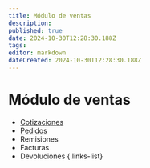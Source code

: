 ```yaml
---
title: Módulo de ventas
description: 
published: true
date: 2024-10-30T12:28:30.188Z
tags: 
editor: markdown
dateCreated: 2024-10-30T12:28:30.188Z
---
```


# Módulo de ventas

- [Cotizaciones](/modulos/ventas/cotizaciones)
- [Pedidos](/modulos/ventas/pedidos)
- Remisiones
- Facturas
- Devoluciones {.links-list}
